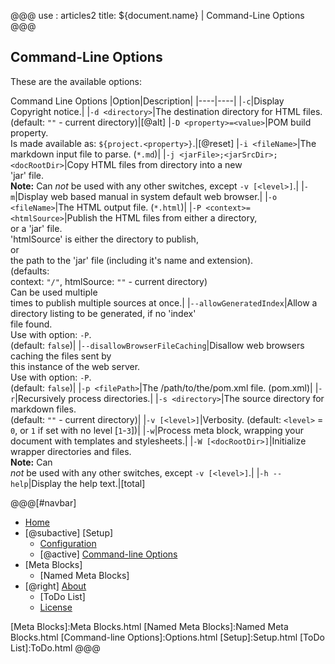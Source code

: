@@@
use : articles2
title: ${document.name} | Command-Line Options
@@@

## Command-Line Options

These are the available options:

Command Line Options
|Option|Description|
|----|----|
|`-c`|Display Copyright notice.|
|`-d <directory>`|The destination directory for HTML files.<br>(default: `""` - current directory)|[@alt]
|`-D <property>=<value>`|POM build property. \
    Is made available as: `${project.<property>}`.|[@reset]
|`-i <fileName>`|The markdown input file to parse. (`*.md`)|
|`-j <jarFile>;<jarSrcDir>;<docRootDir>`|Copy HTML files from directory into a new \
    'jar' file.<br>**Note:** Can *not* be used with any other switches, except `-v [<level>]`.|
|`-m`|Display web based manual in system default web browser.|
|`-o <fileName>`|The HTML output file. (`*.html`)|
|`-P <context>=<htmlSource>`|Publish the HTML files from either a directory, \
    or a 'jar' file.<br> 'htmlSource' is either the directory to publish,<br> or \
    the path to the 'jar' file (including it's name and extension).<br>(defaults: \
    context: `"/"`, htmlSource: `""` - current directory)<br>Can be used multiple \
    times to publish multiple sources at once.|
|`--allowGeneratedIndex`|Allow a directory listing to be generated, if no 'index' \
    file found.<br>Use with option: `-P`.<br>(default: `false`)|
|`--disallowBrowserFileCaching`|Disallow web browsers caching the files sent by \
    this instance of the web server.<br>Use with option: `-P`.<br>(default: `false`)|
|`-p <filePath>`|The /path/to/the/pom.xml file. (pom.xml)|
|`-r`|Recursively process directories.|
|`-s <directory>`|The source directory for markdown files.<br>(default: `""` - current directory)|
|`-v [<level>]`|Verbosity. (default: `<level>` = `0`, or `1` if set with no level [`1`-`3`])|
|`-w`|Process meta block, wrapping your document with templates and stylesheets.|
|`-W [<docRootDir>]`|Initialize wrapper directories and files.<br>**Note:** Can \
    *not* be used with any other switches, except `-v [<level>]`.|
|`-h --help`|Display the help text.|[total]

@@@[#navbar]
- [Home]
- [@subactive] [Setup]
    - [Configuration]
    - [@active] [Command-line Options](#)
- [Meta Blocks]
    - [Named Meta Blocks]
- [@right] [About]
    - [ToDo List]
    - [License]

[About]:About.html
[Configuration]:Configuration.html
[Home]:index.html
[License]:LICENSE.html
[Meta Blocks]:Meta Blocks.html
[Named Meta Blocks]:Named Meta Blocks.html
[Command-line Options]:Options.html
[Setup]:Setup.html
[ToDo List]:ToDo.html
@@@
